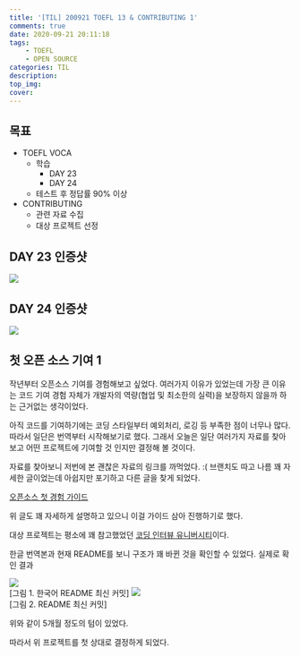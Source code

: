 ```yaml
---
title: '[TIL] 200921 TOEFL 13 & CONTRIBUTING 1'
comments: true
date: 2020-09-21 20:11:18
tags: 
    - TOEFL
    - OPEN SOURCE
categories: TIL
description:
top_img:
cover:
---
```

## 목표
- TOEFL VOCA 
    - 학습
        - DAY 23
        - DAY 24 
    - 테스트 후 정답률 90% 이상
- CONTRIBUTING
    - 관련 자료 수집
    - 대상 프로젝트 선정

## DAY 23 인증샷
![](Day23.png)

## DAY 24 인증샷
![](Day24.png)

## 첫 오픈 소스 기여 1
작년부터 오픈소스 기여를 경험해보고 싶었다. 여러가지 이유가 있었는데 가장 큰 이유는 코드 기여 경험 자체가 개발자의 역량(협업 및 최소한의 실력)을 보장하지 않을까 하는 근거없는 생각이었다.  

아직 코드를 기여하기에는 코딩 스타일부터 예외처리, 로깅 등 부족한 점이 너무나 많다. 따라서 일단은 번역부터 시작해보기로 했다. 그래서 오늘은 일단 여러가지 자료를 찾아보고 어떤 프로젝트에 기여할 것 인지만 결정해 볼 것이다.

자료를 찾아보니 저번에 본 괜찮은 자료의 링크를 까먹었다. :( 브랜치도 따고 나름 꽤 자세한 글이었는데 아쉽지만 포기하고 다른 글을 찾게 되었다.

[오픈소스 첫 경험 가이드](https://velog.io/@ppp3195/%EC%98%A4%ED%94%88%EC%86%8C%EC%8A%A4-%EC%9E%85%EB%AC%B8%EC%9D%84-%EC%9C%84%ED%95%9C-%EC%95%84%EC%A3%BC-%EA%B5%AC%EC%B2%B4%EC%A0%81%EC%9D%B8-%EA%B0%80%EC%9D%B4%EB%93%9C)  

위 글도 꽤 자세하게 설명하고 있으니 이걸 가이드 삼아 진행하기로 했다.

대상 프로젝트는 평소에 꽤 참고했었던 [코딩 인터뷰 유니버시티](https://github.com/jwasham/coding-interview-university)이다. 

한글 번역본과 현재 README를 보니 구조가 꽤 바뀐 것을 확인할 수 있었다. 실제로 확인 결과

![](readme-ko.png)  
[그림 1. 한국어 README 최신 커밋]
![](readme.png)  
[그림 2. README 최신 커밋]

위와 같이 5개월 정도의 텀이 있었다.

따라서 위 프로젝트를 첫 상대로 결정하게 되었다.
